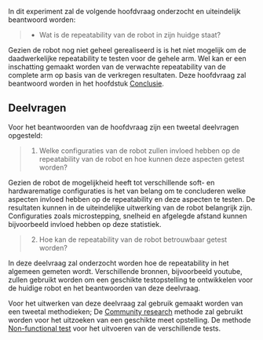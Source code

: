 In dit experiment zal de volgende hoofdvraag onderzocht en uiteindelijk beantwoord worden:

> - Wat is de repeatability van de robot in zijn huidge staat?

Gezien de robot nog niet geheel gerealiseerd is is het niet mogelijk om de daadwerkelijke repeatability te testen voor de gehele arm. Wel kan er een inschatting gemaakt worden van de verwachte repeatability van de complete arm op basis van de verkregen resultaten. Deze hoofdvraag zal beantwoord worden in het hoofdstuk [Conclusie](!chapter/conclusie).

## Deelvragen

Voor het beantwoorden van de hoofdvraag zijn een tweetal deelvragen opgesteld: 

> 1. Welke configuraties van de robot zullen invloed hebben op de repeatability van de robot en hoe kunnen deze aspecten getest worden?

Gezien de robot de mogelijkheid heeft tot verschillende soft- en hardwarematige configuraties is het van belang om te concluderen welke aspecten invloed hebben op de repeatability en deze aspecten te testen. De resultaten kunnen in de uiteindelijke uitwerking van de robot belangrijk zijn. Configuraties zoals microstepping, snelheid en afgelegde afstand kunnen bijvoorbeeld invloed hebben op deze statistiek.

> 2. Hoe kan de repeatability van de robot betrouwbaar getest worden?

In deze deelvraag zal onderzocht worden hoe de repeatability in het algemeen gemeten wordt. Verschillende bronnen, bijvoorbeeld youtube, zullen gebruikt worden om een geschikte testopstelling te ontwikkelen voor de huidige robot en het beantwoorden van deze deelvraag.

Voor het uitwerken van deze deelvraag zal gebruik gemaakt worden van een tweetal methodieken; De [Community research](https://ictresearchmethods.nl/Community_research) methode zal gebruikt worden voor het uitzoeken van een geschikte meet opstelling. De methode [Non-functional test](https://ictresearchmethods.nl/Non-functional_test) voor het uitvoeren van de verschillende tests.